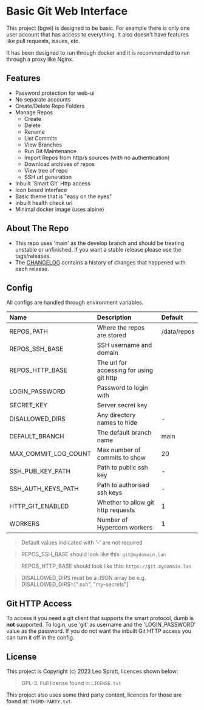 # Basic Git Web Interface
This project (bgwi) is designed to be basic. For example there is only one user account that has access to everything. It also doesn't have features like pull requests, issues, etc.

It has been designed to run through docker and it is recommended to run through a proxy like Nginx.

## Features
- Password protection for web-ui
- No separate accounts
- Create/Delete Repo Folders
- Manage Repos
    - Create
    - Delete
    - Rename
    - List Commits
    - View Branches
    - Run Git Maintenance
    - Import Repos from http/s sources (with no authentication)
    - Download archives of repos
    - View tree of repo
    - SSH url generation
- Inbuilt 'Smart Git' Http access
- Icon based interface
- Basic theme that is "easy on the eyes"
- Inbuilt health check url
- Minimal docker image (uses alpine)

## About The Repo
- This repo uses 'main' as the develop branch and should be treating unstable or unfinished. If you want a stable release please use the tags/releases.
- The [CHANGELOG](CHANGELOG.md) contains a history of changes that happened with each release.

## Config
All configs are handled through environment variables.

| Name                 | Description                               | Default     |
|:---------------------|:------------------------------------------|:------------|
| REPOS_PATH           | Where the repos are stored                | /data/repos |
| REPOS_SSH_BASE       | SSH username and domain                   |             |
| REPOS_HTTP_BASE      | The url for accessing for using git http  |             |
| LOGIN_PASSWORD       | Password to login with                    |             |
| SECRET_KEY           | Server secret key                         |             |
| DISALLOWED_DIRS      | Any directory names to hide               | -           |
| DEFAULT_BRANCH       | The default branch name                   | main        |
| MAX_COMMIT_LOG_COUNT | Max number of commits to show             | 20          |
| SSH_PUB_KEY_PATH     | Path to public ssh key                    | -           |
| SSH_AUTH_KEYS_PATH   | Path to authorised ssh keys               | -           |
| HTTP_GIT_ENABLED     | Whether to allow git http requests        | 1           |
| WORKERS              | Number of Hypercorn workers               | 1           |

> Default values indicated with '-' are not required

> REPOS_SSH_BASE should look like this: `git@mydomain.lan`

> REPOS_HTTP_BASE should look like this: `https://git.mydomain.lan`

> DISALLOWED_DIRS must be a JSON array be e.g. DISALLOWED_DIRS=[".ssh", "my-secrets"]

## Git HTTP Access
To access it you need a git client that supports the smart protocol, dumb is **not** supported. To login, use 'git' as username and the 'LOGIN_PASSWORD' value as the password. If you do not want the inbuilt Git HTTP access you can turn it off in the config.

## License
This project is Copyright (c) 2023 Leo Spratt, licences shown below:

> GPL-3. Full license found in `LICENSE.txt`

This project also uses some third party content, licences for those are found at: `THIRD-PARTY.txt`.
